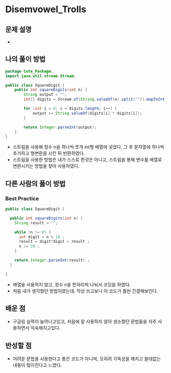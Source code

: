 # Disemvowel_Trolls

## 문제 설명

*  

## 나의 풀이 방법

```java
package Cote_Package;
import java.util.stream.Stream;

public class SquareDigit {
    public int squareDigits(int n) {
        String output = "";
        int[] digits = Stream.of(String.valueOf(n).split("")).mapToInt(Integer::parseInt).toArray();

        for (int i = 0; i < digits.length; i++) {
            output += String.valueOf(digits[i] * digits[i]);
        }

        return Integer.parseInt(output);
    }
}
```

*  스트림을 사용해 정수 n을 하나씩 쪼개 int형 배열에 넣었다. 그 후 문자열에 하나씩 추가하고 형변환을 시킨 뒤 반환하였다.
*	 스트림을 사용한 방법은 내가 스스로 한것은 아니고, 스트림을 통해 변수를 배열로 변환시키는 방법을 찾아 사용하였다.

## 다른 사람의 풀이 방법

### Best Practice

```java
public class SquareDigit {

  public int squareDigits(int n) {
    String result = "";

    while (n != 0) {
      int digit = n % 10 ;
      result = digit*digit + result ;
      n /= 10 ;
    }

    return Integer.parseInt(result) ;
  }

}
```
*   배열을 사용하지 않고, 정수 n을 한자리씩 나눠서 코딩을 하였다.
*   처음 내가 생각했던 방법이였는데, 막상 쓰고보니 이 코드가 훨씬 간결해보인다.

## 배운 점

*  구글링 실력이 늘어나고있고, 처음에 잘 사용하지 않아 생소했던 문법들을 자주 사용하면서 익숙해지고있다.


## 반성할 점

*  어려운 문법을 사용한다고 좋은 코드가 아니며, 오히려 가독성을 해치고 쓸데없는 내용이 많이진다고 느꼈다.
